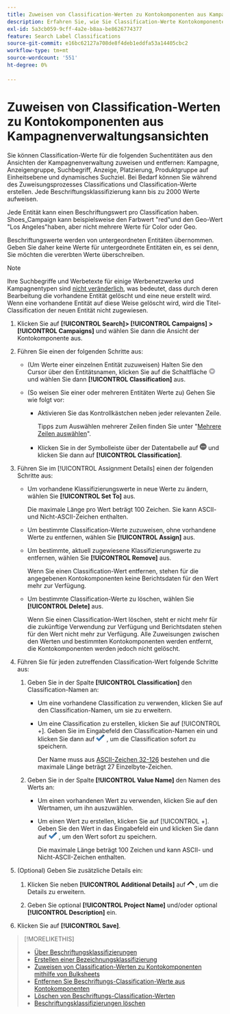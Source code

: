 ```yaml
---
title: Zuweisen von Classification-Werten zu Kontokomponenten aus Kampagnenverwaltungsansichten
description: Erfahren Sie, wie Sie Classification-Werte Kontokomponenten zuweisen.
exl-id: 5a3cb059-9cff-4a2e-b8aa-be8626774377
feature: Search Label Classifications
source-git-commit: e16bc62127a708de8f4deb1eddfa53a14405cbc2
workflow-type: tm+mt
source-wordcount: '551'
ht-degree: 0%

---
```


# Zuweisen von Classification-Werten zu Kontokomponenten aus Kampagnenverwaltungsansichten

Sie können Classification-Werte für die folgenden Suchentitäten aus den Ansichten der Kampagnenverwaltung zuweisen und entfernen: Kampagne, Anzeigengruppe, Suchbegriff, Anzeige, Platzierung, Produktgruppe auf Einheitsebene und dynamisches Suchziel. Bei Bedarf können Sie während des Zuweisungsprozesses Classifications und Classification-Werte erstellen. Jede Beschriftungsklassifizierung kann bis zu 2000 Werte aufweisen.

Jede Entität kann einen Beschriftungswert pro Classification haben. Shoes_Campaign kann beispielsweise den Farbwert &quot;red&quot;und den Geo-Wert &quot;Los Angeles&quot;haben, aber nicht mehrere Werte für Color oder Geo.

Beschriftungswerte werden von untergeordneten Entitäten übernommen. Geben Sie daher keine Werte für untergeordnete Entitäten ein, es sei denn, Sie möchten die vererbten Werte überschreiben.

>[!NOTE]
>
>Ihre Suchbegriffe und Werbetexte für einige Werbenetzwerke und Kampagnentypen sind [nicht veränderlich](/help/search-social-commerce/campaign-management/faqs-campaigns.md), was bedeutet, dass durch deren Bearbeitung die vorhandene Entität gelöscht und eine neue erstellt wird. Wenn eine vorhandene Entität auf diese Weise gelöscht wird, wird die Titel-Classification der neuen Entität nicht zugewiesen.

1. Klicken Sie auf **[!UICONTROL Search]> [!UICONTROL Campaigns] >[!UICONTROL Campaigns]** und wählen Sie dann die Ansicht der Kontokomponente aus.

1. Führen Sie einen der folgenden Schritte aus:

   * (Um Werte einer einzelnen Entität zuzuweisen) Halten Sie den Cursor über den Entitätsnamen, klicken Sie auf die Schaltfläche ![Menü-Schaltfläche](/help/search-social-commerce/assets/arrow-dropdown-menu.png "Menü-Schaltfläche") und wählen Sie dann **[!UICONTROL Classification]** aus.

   * (So weisen Sie einer oder mehreren Entitäten Werte zu) Gehen Sie wie folgt vor:

      * Aktivieren Sie das Kontrollkästchen neben jeder relevanten Zeile.

        Tipps zum Auswählen mehrerer Zeilen finden Sie unter &quot;[Mehrere Zeilen auswählen](/help/search-social-commerce/common-tasks/navigation-editing-selection/multiple-rows-select.md)&quot;.

      * Klicken Sie in der Symbolleiste über der Datentabelle auf ![Mehr](/help/search-social-commerce/assets/more.png "Mehr") und klicken Sie dann auf **[!UICONTROL Classification]**.

1. Führen Sie im [!UICONTROL Assignment Details] einen der folgenden Schritte aus:

   * Um vorhandene Klassifizierungswerte in neue Werte zu ändern, wählen Sie **[!UICONTROL Set To]** aus.

     Die maximale Länge pro Wert beträgt 100 Zeichen. Sie kann ASCII- und Nicht-ASCII-Zeichen enthalten.

   * Um bestimmte Classification-Werte zuzuweisen, ohne vorhandene Werte zu entfernen, wählen Sie **[!UICONTROL Assign]** aus.

   * Um bestimmte, aktuell zugewiesene Klassifizierungswerte zu entfernen, wählen Sie **[!UICONTROL Remove]** aus.

     Wenn Sie einen Classification-Wert entfernen, stehen für die angegebenen Kontokomponenten keine Berichtsdaten für den Wert mehr zur Verfügung.

   * Um bestimmte Classification-Werte zu löschen, wählen Sie **[!UICONTROL Delete]** aus.

     Wenn Sie einen Classification-Wert löschen, steht er nicht mehr für die zukünftige Verwendung zur Verfügung und Berichtsdaten stehen für den Wert nicht mehr zur Verfügung. Alle Zuweisungen zwischen den Werten und bestimmten Kontokomponenten werden entfernt, die Kontokomponenten werden jedoch nicht gelöscht.

1. Führen Sie für jeden zutreffenden Classification-Wert folgende Schritte aus:

   1. Geben Sie in der Spalte **[!UICONTROL Classification]** den Classification-Namen an:

      * Um eine vorhandene Classification zu verwenden, klicken Sie auf den Classification-Namen, um sie zu erweitern.

      * Um eine Classification zu erstellen, klicken Sie auf [!UICONTROL +]. Geben Sie im Eingabefeld den Classification-Namen ein und klicken Sie dann auf ![Speichern](/help/search-social-commerce/assets/select.png "Speichern") , um die Classification sofort zu speichern.

        Der Name muss aus [ASCII-Zeichen 32-126](https://www.asciitable.com/) bestehen und die maximale Länge beträgt 27 Einzelbyte-Zeichen.

   1. Geben Sie in der Spalte **[!UICONTROL Value Name]** den Namen des Werts an:

      * Um einen vorhandenen Wert zu verwenden, klicken Sie auf den Wertnamen, um ihn auszuwählen.

      * Um einen Wert zu erstellen, klicken Sie auf [!UICONTROL +]. Geben Sie den Wert in das Eingabefeld ein und klicken Sie dann auf ![Speichern](/help/search-social-commerce/assets/select.png "Speichern") , um den Wert sofort zu speichern.

        Die maximale Länge beträgt 100 Zeichen und kann ASCII- und Nicht-ASCII-Zeichen enthalten.

1. (Optional) Geben Sie zusätzliche Details ein:

   1. Klicken Sie neben **[!UICONTROL Additional Details]** auf ![Öffnen](/help/search-social-commerce/assets/chevron-up.png "Öffnen") , um die Details zu erweitern.

   1. Geben Sie optional **[!UICONTROL Project Name]** und/oder optional **[!UICONTROL Description]** ein.

1. Klicken Sie auf **[!UICONTROL Save]**.

>[!MORELIKETHIS]
>
>* [Über Beschriftungsklassifizierungen](classification-about.md)
>* [Erstellen einer Bezeichnungsklassifizierung](classification-create.md)
>* [Zuweisen von Classification-Werten zu Kontokomponenten mithilfe von Bulksheets](classification-values-assign-bulksheets.md)
>* [Entfernen Sie Beschriftungs-Classification-Werte aus Kontokomponenten](classification-values-remove.md)
>* [Löschen von Beschriftungs-Classification-Werten](classification-values-delete.md)
>* [Beschriftungsklassifizierungen löschen](classification-delete.md)
